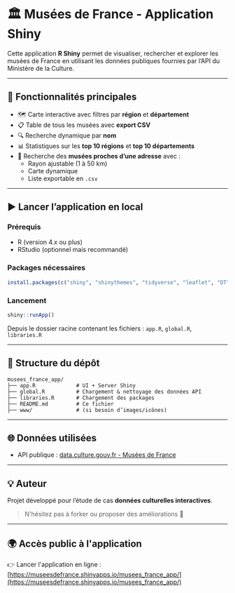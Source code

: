 # 🏛️ Musées de France - Application Shiny

Cette application **R Shiny** permet de visualiser, rechercher et explorer les musées de France en utilisant les données publiques fournies par l’API du Ministère de la Culture.

---

## 🚀 Fonctionnalités principales

- 🗺️ Carte interactive avec filtres par **région** et **département**
- 📋 Table de tous les musées avec **export CSV**
- 🔍 Recherche dynamique par **nom**
- 📊 Statistiques sur les **top 10 régions** et **top 10 départements**
- 📍 Recherche des **musées proches d’une adresse** avec :
  - Rayon ajustable (1 à 50 km)
  - Carte dynamique
  - Liste exportable en `.csv`

---

## ▶️ Lancer l’application en local

### Prérequis

- R (version 4.x ou plus)
- RStudio (optionnel mais recommandé)

### Packages nécessaires

```r
install.packages(c("shiny", "shinythemes", "tidyverse", "leaflet", "DT", "httr", "jsonlite", "tmaptools", "geosphere"))
```

### Lancement

```r
shiny::runApp()
```

Depuis le dossier racine contenant les fichiers : `app.R`, `global.R`, `libraries.R`

---

## 📁 Structure du dépôt

```
musees_france_app/
├── app.R             # UI + Server Shiny
├── global.R          # Chargement & nettoyage des données API
├── libraries.R       # Chargement des packages
├── README.md         # Ce fichier
├── www/              # (si besoin d’images/icônes)
```

---

## 🌐 Données utilisées

- API publique : [data.culture.gouv.fr - Musées de France](https://data.culture.gouv.fr/explore/dataset/liste-et-localisation-des-musees-de-france)

---

## 💡 Auteur

Projet développé pour l’étude de cas **données culturelles interactives**.

> N'hésitez pas à forker ou proposer des améliorations 🚀

---

## 🌍 Accès public à l'application

👉 Lancer l'application en ligne : [https://museesdefrance.shinyapps.io/musees_france_app/](https://museesdefrance.shinyapps.io/musees_france_app/)
